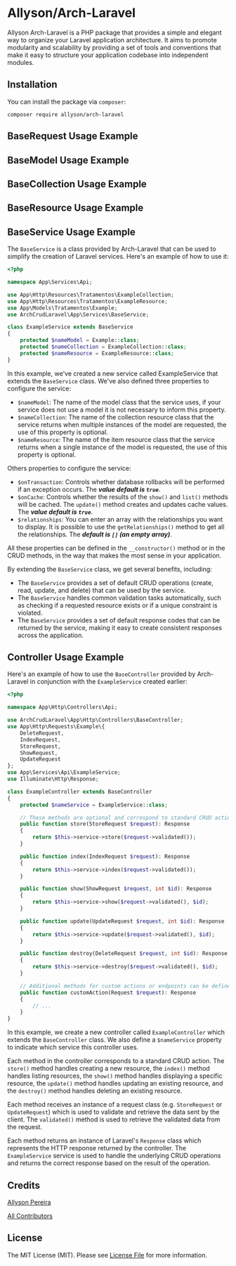 # Allyson/Arch-Laravel
Allyson Arch-Laravel is a PHP package that provides a simple and elegant way to organize your Laravel application architecture. It aims to promote modularity and scalability by providing a set of tools and conventions that make it easy to structure your application codebase into independent modules.

## Installation
You can install the package via `composer`:
```
composer require allyson/arch-laravel
```
## BaseRequest Usage Example
## BaseModel Usage Example
## BaseCollection Usage Example
## BaseResource Usage Example


## BaseService Usage Example
The `BaseService` is a class provided by Arch-Laravel that can be used to simplify the creation of Laravel services. Here's an example of how to use it:

```php
<?php

namespace App\Services\Api;

use App\Http\Resources\Tratamentos\ExampleCollection;
use App\Http\Resources\Tratamentos\ExampleResource;
use App\Models\Tratamentos\Example;
use ArchCrudLaravel\App\Services\BaseService;

class ExampleService extends BaseService
{
    protected $nameModel = Example::class;
    protected $nameCollection = ExampleCollection::class;
    protected $nameResource = ExampleResource::class;
}

```

In this example, we've created a new service called ExampleService that extends the `BaseService` class. We've also defined three properties to configure the service:
- `$nameModel`: The name of the model class that the service uses, if your service does not use a model it is not necessary to inform this property.
- `$nameCollection`: The name of the collection resource class that the service returns when multiple instances of the model are requested, the use of this property is optional.
- `$nameResource`: The name of the item resource class that the service returns when a single instance of the model is requested, the use of this property is optional.

Others properties to configure the service:
- `$onTransaction`: Controls whether database rollbacks will be performed if an exception occurs. The ***value default is `true`***.
- `$onCache`: Controls whether the results of the `show()` and `list()` methods will be cached. The `update()` method creates and updates cache values. The ***value default is `true`***.
- `$relationships`: You can enter an array with the relationships you want to display. It is possible to use the `getRelationships()` method to get all the relationships. The ***default is `[]` (an empty array)***.

All these properties can be defined in the `__constructor()` method or in the CRUD methods, in the way that makes the most sense in your application.

By extending the `BaseService` class, we get several benefits, including:
- The `BaseService` provides a set of default CRUD operations (create, read, update, and delete) that can be used by the service.
- The `BaseService` handles common validation tasks automatically, such as checking if a requested resource exists or if a unique constraint is violated.
- The `BaseService` provides a set of default response codes that can be returned by the service, making it easy to create consistent responses across the application.

## Controller Usage Example
Here's an example of how to use the `BaseController` provided by Arch-Laravel in conjunction with the `ExampleService` created earlier:
```php
<?php

namespace App\Http\Controllers\Api;

use ArchCrudLaravel\App\Http\Controllers\BaseController;
use App\Http\Requests\Example\{
    DeleteRequest,
    IndexRequest,
    StoreRequest,
    ShowRequest,
    UpdateRequest
};
use App\Services\Api\ExampleService;
use Illuminate\Http\Response;

class ExampleController extends BaseController
{
    protected $nameService = ExampleService::class;

    // These methods are optional and correspond to standard CRUD actions
    public function store(StoreRequest $request): Response
    {
        return $this->service->store($request->validated());
    }

    public function index(IndexRequest $request): Response
    {
        return $this->service->index($request->validated());
    }

    public function show(ShowRequest $request, int $id): Response
    {
        return $this->service->show($request->validated(), $id);
    }

    public function update(UpdateRequest $request, int $id): Response
    {
        return $this->service->update($request->validated(), $id);
    }

    public function destroy(DeleteRequest $request, int $id): Response
    {
        return $this->service->destroy($request->validated(), $id);
    }

    // Additional methods for custom actions or endpoints can be defined as needed
    public function customAction(Request $request): Response
    {
        // ...
    }
}

```

In this example, we create a new controller called `ExampleController` which extends the `BaseController` class. We also define a `$nameService` property to indicate which service this controller uses.

Each method in the controller corresponds to a standard CRUD action. The `store()` method handles creating a new resource, the `index()` method handles listing resources, the `show()` method handles displaying a specific resource, the `update()` method handles updating an existing resource, and the `destroy()` method handles deleting an existing resource.

Each method receives an instance of a request class (e.g. `StoreRequest` or `UpdateRequest`) which is used to validate and retrieve the data sent by the client. The `validated()` method is used to retrieve the validated data from the request.

Each method returns an instance of Laravel's `Response` class which represents the HTTP response returned by the controller. The `ExampleService` service is used to handle the underlying CRUD operations and returns the correct response based on the result of the operation.


## Credits
[Allyson Pereira](https://github.com/allysonpdm)

[All Contributors](https://packagist.org/packages/allyson/arch-laravel)

## License
The MIT License (MIT). Please see [License File](https://packagist.org/packages/allyson/arch-laravel) for more information.
